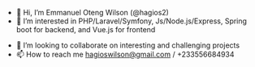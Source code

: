 - 👋 Hi, I’m Emmanuel Oteng Wilson (@hagios2)
- 👀 I’m interested in PHP/Laravel/Symfony, Js/Node.js/Express, Spring boot for backend, and Vue.js for frontend
<!-- - 🌱 I’m currently learning ... -->
- 💞️ I’m looking to collaborate on interesting and challenging projects
- 📫 How to reach me hagioswilson@gmail.com / +233556684934

<!---
hagios2/hagios2 is a ✨ special ✨ repository because its `README.md` (this file) appears on your GitHub profile.
You can click the Preview link to take a look at your changes.
--->
